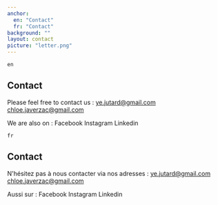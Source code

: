 ```yaml
---
anchor:
  en: "Contact"
  fr: "Contact"
background: ""
layout: contact
picture: "letter.png"
---
```

`en`

## Contact

Please feel free to contact us :
ye.jutard@gmail.com
chloe.javerzac@gmail.com

We are also on :
Facebook
Instagram
Linkedin

`fr`

## Contact

N'hésitez pas à nous contacter via nos adresses :
ye.jutard@gmail.com
chloe.javerzac@gmail.com

Aussi sur :
Facebook
Instagram
Linkedin

